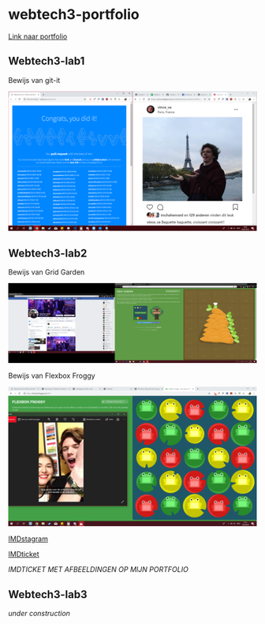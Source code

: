# webtech3-portfolio

[Link naar portfolio](https://github.com/cheaptrills/webtech3-portfolio)

## Webtech3-lab1

Bewijs van git-it

![Bewijs van git-it](https://github.com/cheaptrills/webtech3-portfolio/blob/master/lab1/Schermopname%20(38).png)


## Webtech3-lab2

Bewijs van Grid Garden

![Bewijs van Grid Garden](https://github.com/cheaptrills/webtech3-portfolio/blob/master/lab2/Schermopname%20(73).png)

Bewijs van Flexbox Froggy

![Bewijs van Flexbox Froggy](https://github.com/cheaptrills/webtech3-portfolio/blob/master/lab2/Schermopname%20(39).png)

[IMDstagram](https://codepen.io/vince-van-alphen/pen/aMLdJj)


[IMDticket](https://codepen.io/vince-van-alphen/pen/jJGWda)

*IMDTICKET MET AFBEELDINGEN OP MIJN PORTFOLIO*

## Webtech3-lab3

*under construction*
